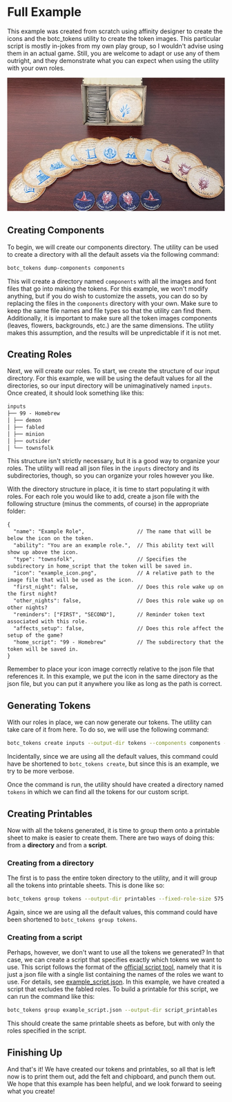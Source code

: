 # Full Example
This example was created from scratch using affinity designer to create the icons and the botc_tokens utility to create
the token images. This particular script is mostly in-jokes from my own play group, so I wouldn't advise using them in 
an actual game. Still, you are welcome to adapt or use any of them outright, and they demonstrate what you can expect 
when using the utility with your own roles. 

![A picture of tokens made by this example](example.jpg)

## Creating Components
To begin, we will create our components directory. The utility can be used to create a directory with all the default 
assets via the following command:

```bash
botc_tokens dump-components components
```

This will create a directory named `components` with all the images and font files that go into making the tokens. 
For this example, we won't modify anything, but if you do wish to customize the assets, you can do so by replacing the
files in the `components` directory with your own. Make sure to keep the same file names and file types so that the
utility can find them. Additionally, it is important to make sure all the token images components 
(leaves, flowers, backgrounds, etc.) are the same dimensions. The utility makes this assumption, and the results will
be unpredictable if it is not met.

## Creating Roles
Next, we will create our roles. To start, we create the structure of our input directory. For this example, we will be 
using the default values for all the directories, so our input directory will be unimaginatively named `inputs`. 
Once created, it should look something like this:

```
inputs
├── 99 - Homebrew
│ ├── demon
│ ├── fabled
│ ├── minion
│ ├── outsider
│ └── townsfolk
```

This structure isn't strictly necessary, but it is a good way to organize your roles. The utility will read all json
files in the `inputs` directory and its subdirectories, though, so you can organize your roles however you like.

With the directory structure in place, it is time to start populating it with roles. For each role you would like to 
add, create a json file with the following structure (minus the comments, of course) in the appropriate folder:

```JSON5
{
  "name": "Example Role",                 // The name that will be below the icon on the token.
  "ability": "You are an example role.",  // This ability text will show up above the icon.
  "type": "townsfolk",                    // Specifies the subdirectory in home_script that the token will be saved in.
  "icon": "example_icon.png",             // A relative path to the image file that will be used as the icon.
  "first_night": false,                   // Does this role wake up on the first night?
  "other_nights": false,                  // Does this role wake up on other nights?
  "reminders": ["FIRST", "SECOND"],       // Reminder token text associated with this role.
  "affects_setup": false,                 // Does this role affect the setup of the game?
  "home_script": "99 - Homebrew"          // The subdirectory that the token will be saved in.
}
```

Remember to place your icon image correctly relative to the json file that references it. In this example, we put 
the icon in the same directory as the json file, but you can put it anywhere you like as long as the path is correct.


## Generating Tokens
With our roles in place, we can now generate our tokens. The utility can take care of it from here. 
To do so, we will use the following command:

```bash
botc_tokens create inputs --output-dir tokens --components components --role-diameter 575 --reminder-diameter 325
```

Incidentally, since we are using all the default values, this command could have be shortened to `botc_tokens create`,
but since this is an example, we try to be more verbose.

Once the command is run, the utility should have created a directory named `tokens` in which we can find all the tokens
for our custom script.

## Creating Printables
Now with all the tokens generated, it is time to group them onto a printable sheet to make is easier to create them.
There are two ways of doing this: from a **directory** and from a **script**.

### Creating from a directory
The first is to pass the entire token directory to the utility, and it will group
all the tokens into printable sheets. This is done like so:

```bash
botc_tokens group tokens --output-dir printables --fixed-role-size 575 --fixed-reminder-size 325 --padding 0 --paper-width 2402 --paper-height 3152
```

Again, since we are using all the default values, this command could have been shortened to `botc_tokens group tokens`.

### Creating from a script
Perhaps, however, we don't want to use all the tokens we generated? In that case, we can create a script that specifies
exactly which tokens we want to use. This script follows the format of the 
[official script tool](https://script.bloodontheclocktower.com/), namely that it is just a json file with a single list
containing the names of the roles we want to use. For details, see [example_script.json](example_script.json). In this 
example, we have created a script that excludes the fabled roles. To build a printable for this script, we can run 
the command like this:

```bash
botc_tokens group example_script.json --output-dir script_printables
```

This should create the same printable sheets as before, but with only the roles specified in the script.

## Finishing Up
And that's it! We have created our tokens and printables, so all that is left now is to print them out, add the felt and
chipboard, and punch them out. We hope that this example has been helpful, and we look forward to seeing what you 
create!